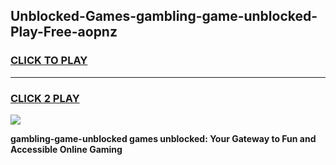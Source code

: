 
## Unblocked-Games-gambling-game-unblocked-Play-Free-aopnz
<h3>
<a href="https://premium76.site?title=gambling-game-unblocked&ref=21A">CLICK TO PLAY</a></h3>
<hr>

<h3>
<a href="https://premium76.site?title=gambling-game-unblocked&ref=21A">CLICK 2 PLAY</a>
  
</h3>

<a href="https://premium76.site?title=gambling-game-unblocked&ref=21A"><img src="https://clearcache.store/games.png"></a>


**gambling-game-unblocked games unblocked: Your Gateway to Fun and Accessible Online Gaming**
